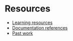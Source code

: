 # Resources

-  [Learning resources](learning-resources.md)
-  [Documentation references](doc-references.md)
-  [Past work](past-work.md)
